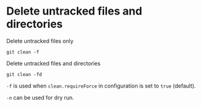 # Delete untracked files and directories

Delete untracked files only

```
git clean -f
```

Delete untracked files and directories
```
git clean -fd
```

`-f` is used when `clean.requireForce` in configuration is set to `true` (default).

`-n` can be used for dry run.